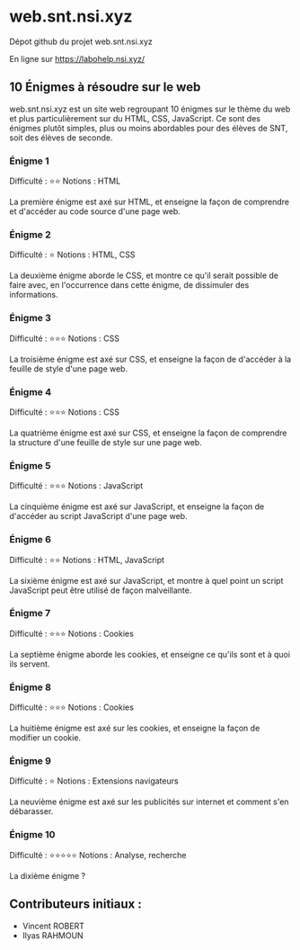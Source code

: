 # web.snt.nsi.xyz

Dépot github du projet web.snt.nsi.xyz

En ligne sur https://labohelp.nsi.xyz/

## 10 Énigmes à résoudre sur le web

web.snt.nsi.xyz est un site web regroupant 10 énigmes sur le thème du web et plus particulièrement sur du HTML, CSS, JavaScript. Ce sont des énigmes plutôt simples, plus ou moins abordables pour des élèves de SNT, soit des élèves de seconde.

### Énigme 1

Difficulté : ⭐⭐
Notions : HTML

La première énigme est axé sur HTML, et enseigne la façon de comprendre et d'accéder au code source d'une page web.

### Énigme 2

Difficulté : ⭐
Notions : HTML, CSS

La deuxième énigme aborde le CSS, et montre ce qu'il serait possible de faire avec, en l'occurrence dans cette énigme, de dissimuler des informations.

### Énigme 3

Difficulté : ⭐⭐⭐
Notions : CSS

La troisième énigme est axé sur CSS, et enseigne la façon de d'accéder à la feuille de style d'une page web.

### Énigme 4

Difficulté : ⭐⭐⭐
Notions : CSS

La quatrième énigme est axé sur CSS, et enseigne la façon de comprendre la structure d'une feuille de style sur une page web.

### Énigme 5

Difficulté : ⭐⭐⭐
Notions : JavaScript

La cinquième énigme est axé sur JavaScript, et enseigne la façon de d'accéder au script JavaScript d'une page web.

### Énigme 6

Difficulté : ⭐⭐
Notions : HTML, JavaScript

La sixième énigme est axé sur JavaScript, et montre à quel point un script JavaScript peut être utilisé de façon malveillante.

### Énigme 7

Difficulté : ⭐⭐⭐
Notions : Cookies

La septième énigme aborde les cookies, et enseigne ce qu'ils sont et à quoi ils servent.

### Énigme 8

Difficulté : ⭐⭐⭐
Notions : Cookies

La huitième énigme est axé sur les cookies, et enseigne la façon de modifier un cookie.

### Énigme 9

Difficulté : ⭐
Notions : Extensions navigateurs

La neuvième énigme est axé sur les publicités sur internet et comment s'en débarasser.

### Énigme 10

Difficulté : ⭐⭐⭐⭐⭐
Notions : Analyse, recherche

La dixième énigme ?

## Contributeurs initiaux :
- Vincent ROBERT
- Ilyas RAHMOUN